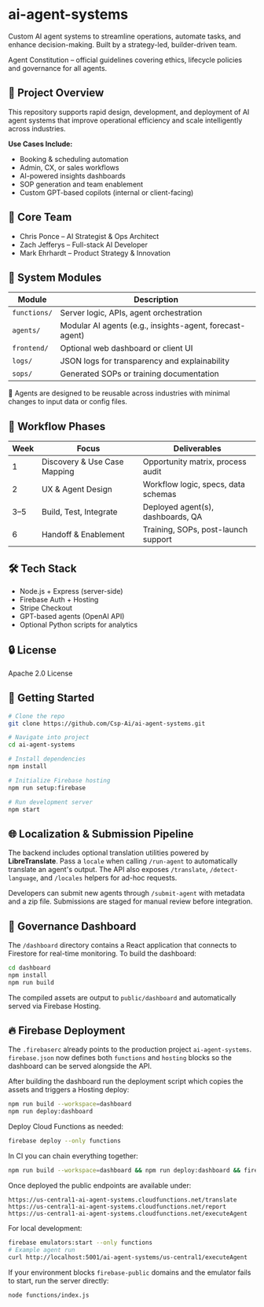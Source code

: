 # ai-agent-systems

Custom AI agent systems to streamline operations, automate tasks, and enhance decision-making. Built by a strategy-led, builder-driven team.

Agent Constitution – official guidelines covering ethics, lifecycle policies and governance for all agents.

## 🧭 Project Overview

This repository supports rapid design, development, and deployment of AI agent systems that improve operational efficiency and scale intelligently across industries.

**Use Cases Include:**

* Booking & scheduling automation
* Admin, CX, or sales workflows
* AI-powered insights dashboards
* SOP generation and team enablement
* Custom GPT-based copilots (internal or client-facing)

## 🧠 Core Team

* Chris Ponce – AI Strategist & Ops Architect
* Zach Jefferys – Full-stack AI Developer
* Mark Ehrhardt – Product Strategy & Innovation

## 🧱 System Modules

| Module       | Description                                              |
| ------------ | -------------------------------------------------------- |
| `functions/` | Server logic, APIs, agent orchestration                  |
| `agents/`    | Modular AI agents (e.g., insights-agent, forecast-agent) |
| `frontend/`  | Optional web dashboard or client UI                      |
| `logs/`      | JSON logs for transparency and explainability            |
| `sops/`      | Generated SOPs or training documentation                 |

🔁 Agents are designed to be reusable across industries with minimal changes to input data or config files.

## 🚀 Workflow Phases

| Week | Focus                        | Deliverables                        |
| ---- | ---------------------------- | ----------------------------------- |
| 1    | Discovery & Use Case Mapping | Opportunity matrix, process audit   |
| 2    | UX & Agent Design            | Workflow logic, specs, data schemas |
| 3–5  | Build, Test, Integrate       | Deployed agent(s), dashboards, QA   |
| 6    | Handoff & Enablement         | Training, SOPs, post-launch support |

## 🛠️ Tech Stack

* Node.js + Express (server-side)
* Firebase Auth + Hosting
* Stripe Checkout
* GPT-based agents (OpenAI API)
* Optional Python scripts for analytics

## 🔒 License

Apache 2.0 License

## 👣 Getting Started

```bash
# Clone the repo
git clone https://github.com/Csp-Ai/ai-agent-systems.git

# Navigate into project
cd ai-agent-systems

# Install dependencies
npm install

# Initialize Firebase hosting
npm run setup:firebase

# Run development server
npm start
```

## 🌐 Localization & Submission Pipeline

The backend includes optional translation utilities powered by **LibreTranslate**. Pass a `locale` when calling `/run-agent` to automatically translate an agent's output. The API also exposes `/translate`, `/detect-language`, and `/locales` helpers for ad-hoc requests.

Developers can submit new agents through `/submit-agent` with metadata and a zip file. Submissions are staged for manual review before integration.

## 🔎 Governance Dashboard

The `/dashboard` directory contains a React application that connects to Firestore for real-time monitoring. To build the dashboard:

```bash
cd dashboard
npm install
npm run build
```

The compiled assets are output to `public/dashboard` and automatically served via Firebase Hosting.

## 🔥 Firebase Deployment

The `.firebaserc` already points to the production project `ai-agent-systems`. `firebase.json` now defines both `functions` and `hosting` blocks so the dashboard can be served alongside the API.

After building the dashboard run the deployment script which copies the assets and triggers a Hosting deploy:

```bash
npm run build --workspace=dashboard
npm run deploy:dashboard
```

Deploy Cloud Functions as needed:

```bash
firebase deploy --only functions
```

In CI you can chain everything together:

```bash
npm run build --workspace=dashboard && npm run deploy:dashboard && firebase deploy
```

Once deployed the public endpoints are available under:

```
https://us-central1-ai-agent-systems.cloudfunctions.net/translate
https://us-central1-ai-agent-systems.cloudfunctions.net/report
https://us-central1-ai-agent-systems.cloudfunctions.net/executeAgent
```

For local development:

```bash
firebase emulators:start --only functions
# Example agent run
curl http://localhost:5001/ai-agent-systems/us-central1/executeAgent
```

If your environment blocks `firebase-public` domains and the emulator fails to start, run the server directly:

```bash
node functions/index.js
```

